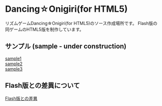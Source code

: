 # Dancing☆Onigiri(for HTML5)

リズムゲームDancing☆Onigiri(for HTML5)のソース作成場所です。
Flash版の同ゲームのHTML5版を制作しています。

## サンプル (sample - under construction)
[sample1]  
[sample2]  
[sample3]  

[sample1]:http://cw7.sakura.ne.jp/work/danonijs/test/danoni1.html "sample1"  
[sample2]:http://cw7.sakura.ne.jp/work/danonijs/test/danoni2.html "sample2"  
[sample3]:http://cw7.sakura.ne.jp/work/danonijs/test/danoni3.html "sample3"  

## Flash版との差異について
[Flash版との差異]

[Flash版との差異]:http://cw7.sakura.ne.jp/work/danonijs/test/danoni_flash_vs_html5.html "Flash版との差異"  

